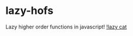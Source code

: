 # lazy-hofs
Lazy higher order functions in javascript!
[!lazy cat](http://frontpagemeews.com/wp-content/uploads/2018/12/lazy-cat-cover-750x517.png)
